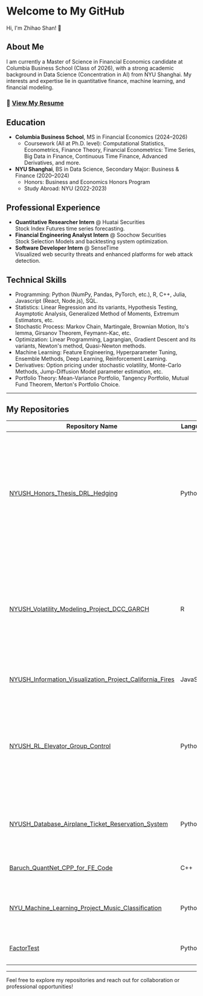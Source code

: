 # Welcome to My GitHub

Hi, I'm Zhihao Shan! 👋

## About Me
I am currently a Master of Science in Financial Economics candidate at Columbia Business School (Class of 2026), with a strong academic background in Data Science (Concentration in AI) from NYU Shanghai. My interests and expertise lie in quantitative finance, machine learning, and financial modeling.

### 📄 [View My Resume](assets/Zhihao_Shan_Resume.md)

## Education
- **Columbia Business School**, MS in Financial Economics (2024–2026)
  - Coursework (All at Ph.D. level): Computational Statistics, Econometrics, Finance Theory, Financial Econometrics: Time Series, Big Data in Finance, Continuous Time Finance, Advanced Derivatives, and more.
- **NYU Shanghai**, BS in Data Science, Secondary Major: Business & Finance (2020–2024)
  - Honors: Business and Economics Honors Program
  - Study Abroad: NYU (2022-2023)

## Professional Experience
- **Quantitative Researcher Intern** @ Huatai Securities  
  Stock Index Futures time series forecasting.
- **Financial Engineering Analyst Intern** @ Soochow Securities  
  Stock Selection Models and backtesting system optimization.
- **Software Developer Intern** @ SenseTime  
  Visualized web security threats and enhanced platforms for web attack detection.

## Technical Skills
- Programming: Python (NumPy, Pandas, PyTorch, etc.), R, C++, Julia, Javascript (React, Node.js), SQL.
- Statistics: Linear Regression and its variants, Hypothesis Testing, Asymptotic Analysis, Generalized Method of Moments, Extremum Estimators, etc.
- Stochastic Process: Markov Chain, Martingale, Brownian Motion, Ito's lemma, Girsanov Theorem, Feymann-Kac, etc.
- Optimization: Linear Programming, Lagrangian, Gradient Descent and its variants, Newton's method, Quasi-Newton methods.
- Machine Learning: Feature Engineering, Hyperparameter Tuning, Ensemble Methods, Deep Learning, Reinforcement Learning.
- Derivatives: Option pricing under stochastic volatility, Monte-Carlo Methods, Jump-Diffusion Model parameter estimation, etc.
- Portfolio Theory: Mean-Variance Portfolio, Tangency Portfolio, Mutual Fund Theorem, Merton's Portfolio Choice.
---

## My Repositories

| Repository Name                                         | Language         | Description                                |
|--------------------------------------------------------|------------------|--------------------------------------------|
| [NYUSH_Honors_Thesis_DRL_Hedging](https://github.com/james-shan/NYUSH_Honors_Thesis_DRL_Hedging) | Python | Optimize hedging of At-The-Money European Call Option Under Geometric Brownian Motion stock price and Stochastic Volatility stock price using Soft Actor-Critic Algorithm. Performance beats Practitioner's Delta and DDPG benchmarks. |
| [NYUSH_Volatility_Modeling_Project_DCC_GARCH](https://github.com/james-shan/NYUSH_Volatility_Modeling_Project_DCC_GARCH) | R | Analyzes the impact of the Russian-Ukrainian war on dynamic correlations between gold, crude oil, and corn futures using DCC-GARCH models to uncover temporal and long-term effects on commodity interdependencies.|
| [NYUSH_Information_Visualization_Project_California_Fires](https://github.com/james-shan/NYUSH_Information_Visualization_Project_California_Fires) | JavaScript | Visualizing California wildfires using Javascript React and Node.js.         |
| [NYUSH_RL_Elevator_Group_Control](https://github.com/james-shan/NYUSH_RL_Elevator_Group_Control) | Python | This project showcased the feasibility of applying Deep Reinforcement Learning algorithms such as DQN (twisted by us), A2C, and PPO to reduce Average Waiting Time in Elevator Group Control Systems.  |
| [NYUSH_Database_Airplane_Ticket_Reservation_System](https://github.com/james-shan/NYUSH_Database_Airplane_Ticket_Reservation_System) | Python | An online system for airplane ticket reservations including back-end (Python Flask & SQL) and front-end (HTML & CSS) |
| [Baruch_QuantNet_CPP_for_FE_Code](https://github.com/james-shan/Baruch_QuantNet_CPP_for_FE_Code) | C++ | C++ Code for Financial Engineering (OOP, Monte Carlo, etc.).     |
| [NYU_Machine_Learning_Project_Music_Classification](https://github.com/james-shan/NYU_Machine_Learning_Project_Music_Classification) | Python | Music classification using machine learning (unsupervised learning including t-SNE) |
| [FactorTest](https://github.com/jltxzxy/FactorTest)     | Python           | Optimized factor-testing library for stock-selection back-testing.      |

---

Feel free to explore my repositories and reach out for collaboration or professional opportunities!

